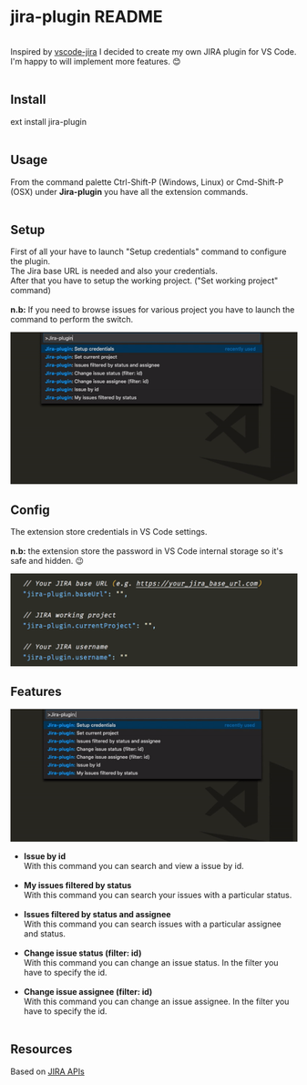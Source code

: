 # jira-plugin README

<br>Inspired by [vscode-jira](https://github.com/KnisterPeter/vscode-jira) I decided to create my own JIRA plugin for VS Code.<br>
I'm happy to will implement more features. :blush: <br><br>

## Install

ext install jira-plugin<br><br>

## Usage

From the command palette Ctrl-Shift-P (Windows, Linux) or Cmd-Shift-P (OSX) under <b>Jira-plugin</b> you have all the extension commands.<br><br>

## Setup

First of all your have to launch "Setup credentials" command to configure the plugin.<br>
The Jira base URL is needed and also your credentials.<br>
After that you have to setup the working project. ("Set working project" command)<br><br>
<b>n.b:</b> If you need to browse issues for various project you have to launch the command to perform the switch.<br>

![Setup](images/setup.gif)

## Config

The extension store credentials in VS Code settings.<br><br>
<b>n.b:</b> the extension store the password in VS Code internal storage so it's safe and hidden. :wink: <br>

![Settings](images/settings.png)

## Features

![Commands](images/commands.gif)

- <b>Issue by id</b><br>
  With this command you can search and view a issue by id.<br><br>
- <b>My issues filtered by status</b><br>
  With this command you can search your issues with a particular status.<br><br>
- <b>Issues filtered by status and assignee</b><br>
  With this command you can search issues with a particular assignee and status.<br><br>
- <b>Change issue status (filter: id)</b><br>
  With this command you can change an issue status. In the filter you have to specify the id. <br><br>
- <b>Change issue assignee (filter: id)</b><br>
  With this command you can change an issue assignee. In the filter you have to specify the id.<br><br>

## Resources

Based on [JIRA APIs](https://developer.atlassian.com/cloud/jira/platform/rest/)
